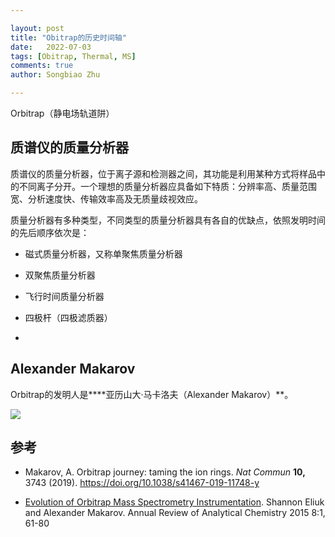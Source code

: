```yaml
---

layout: post
title: "Obitrap的历史时间轴"
date:   2022-07-03
tags: [Obitrap, Thermal, MS]
comments: true
author: Songbiao Zhu

---
```


Orbitrap（静电场轨道阱） 

## 质谱仪的质量分析器

质谱仪的质量分析器，位于离子源和检测器之间，其功能是利用某种方式将样品中的不同离子分开。一个理想的质量分析器应具备如下特质：分辨率高、质量范围宽、分析速度快、传输效率高及无质量歧视效应。

质量分析器有多种类型，不同类型的质量分析器具有各自的优缺点，依照发明时间的先后顺序依次是：

* 磁式质量分析器，又称单聚焦质量分析器

* 双聚焦质量分析器

* 飞行时间质量分析器

* 四极杆（四极滤质器）

* 

<!-- more -->

## Alexander Makarov

Orbitrap的发明人是****亚历山大·马卡洛夫（Alexander Makarov）**。

![](https://ts1.cn.mm.bing.net/th/id/R-C.e69e946d24976e1456e24d08a5ac0665?rik=lsckOTCm4xM44w&riu=http%3a%2f%2fwww.uu.nl%2fsites%2fdefault%2ffiles%2fimages%2falexander_makarov_2_web.jpg%3fmt%3d1589477503&ehk=L50I9APWqbzzCDVKIGGdUYzZ%2bXaVYwBMVqbcV6f8c70%3d&risl=&pid=ImgRaw&r=0)





## 参考

* Makarov, A. Orbitrap journey: taming the ion rings.
   *Nat Commun* **10,** 3743 (2019). https://doi.org/10.1038/s41467-019-11748-y

* [Evolution of Orbitrap Mass Spectrometry Instrumentation](https://www.annualreviews.org/doi/abs/10.1146/annurev-anchem-071114-040325). Shannon Eliuk and Alexander Makarov. Annual Review of Analytical Chemistry 2015 8:1, 61-80